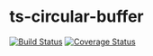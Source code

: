 # ts-circular-buffer

[![Build Status](https://dev.azure.com/growingwiththeweb/ts-circular-buffer/_apis/build/status/gwtw.ts-circular-buffer?branchName=master)](https://dev.azure.com/growingwiththeweb/ts-circular-buffer/_build/latest?definitionId=2&branchName=master)
[![Coverage Status](https://coveralls.io/repos/github/gwtw/ts-circular-buffer/badge.svg?branch=)](https://coveralls.io/github/gwtw/ts-circular-buffer?branch=)
